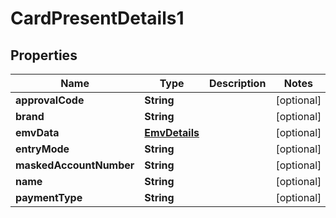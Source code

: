 

# CardPresentDetails1


## Properties

| Name | Type | Description | Notes |
|------------ | ------------- | ------------- | -------------|
|**approvalCode** | **String** |  |  [optional] |
|**brand** | **String** |  |  [optional] |
|**emvData** | [**EmvDetails**](EmvDetails.md) |  |  [optional] |
|**entryMode** | **String** |  |  [optional] |
|**maskedAccountNumber** | **String** |  |  [optional] |
|**name** | **String** |  |  [optional] |
|**paymentType** | **String** |  |  [optional] |



